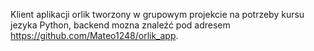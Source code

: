 Klient aplikacji orlik tworzony w grupowym projekcie na potrzeby kursu jezyka Python, backend mozna znaleźć pod adresem https://github.com/Mateo1248/orlik_app.

